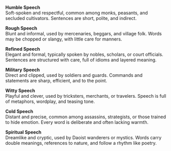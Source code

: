 **Humble Speech**  
Soft-spoken and respectful, common among monks, peasants, and secluded cultivators. Sentences are short, polite, and indirect.

**Rough Speech**  
Blunt and informal, used by mercenaries, beggars, and village folk. Words may be chopped or slangy, with little care for manners.

**Refined Speech**  
Elegant and formal, typically spoken by nobles, scholars, or court officials. Sentences are structured with care, full of idioms and layered meaning.

**Military Speech**  
Direct and clipped, used by soldiers and guards. Commands and statements are sharp, efficient, and to the point.

**Witty Speech**  
Playful and clever, used by tricksters, merchants, or travelers. Speech is full of metaphors, wordplay, and teasing tone.

**Cold Speech**  
Distant and precise, common among assassins, strategists, or those trained to hide emotion. Every word is deliberate and often lacking warmth.

**Spiritual Speech**  
Dreamlike and cryptic, used by Daoist wanderers or mystics. Words carry double meanings, references to nature, and follow a rhythm like poetry.